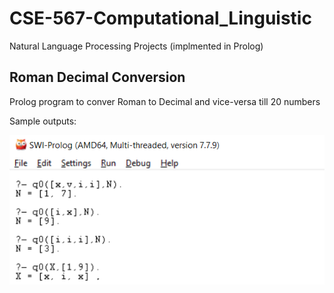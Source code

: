 # CSE-567-Computational_Linguistic
Natural Language Processing Projects (implmented in Prolog)

## Roman Decimal Conversion
Prolog program to conver Roman to Decimal and vice-versa till 20 numbers

Sample outputs:

![output](Roman_Decimal_Conversion/output/output.png)
